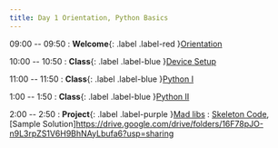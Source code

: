 ```yaml
---
title: Day 1 Orientation, Python Basics
---
```


09:00 -- 09:50
: **Welcome**{: .label .label-red }[Orientation](https://docs.google.com/presentation/d/1MWlMozjFpyJNqmy1I43kayd5Su2bZMF9fNtFAP4VUn8/edit?usp=sharing)

10:00 -- 10:50
: **Class**{: .label .label-blue }[Device Setup](https://docs.google.com/presentation/d/1tqkfJjPlR_uVrO7nAT8JfKviWNWDsyQW7E-XOQ3RZco/edit?usp=sharing)

11:00 -- 11:50
: **Class**{: .label .label-blue }[Python I](https://docs.google.com/presentation/d/1bHoM_G46DitYOkpZt7IlybbndaB7XLSPArf-fq2pFf0/edit?usp=sharing)

1:00 -- 1:50
: **Class**{: .label .label-blue }[Python II](https://docs.google.com/presentation/d/1bHoM_G46DitYOkpZt7IlybbndaB7XLSPArf-fq2pFf0/edit?usp=sharing)

2:00 -- 2:50
: **Project**{: .label .label-purple }[Mad libs](https://docs.google.com/presentation/d/1SWQNLwCb2bEGBhyT1ovWAX7PK8vA6C01oMsnsTGFylI/edit?usp=sharing)
  : [Skeleton Code](https://drive.google.com/drive/folders/1WNbjUPLURmtAu69en3Xz10-NykNARXUE?usp=sharing), [Sample Solution]https://drive.google.com/drive/folders/16F78pJO-n9L3rpZS1V6H9BhNAyLbufa6?usp=sharing
